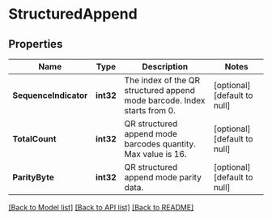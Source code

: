 # StructuredAppend

## Properties

Name | Type | Description | Notes
------------ | ------------- | ------------- | -------------
**SequenceIndicator** | **int32** | The index of the QR structured append mode barcode. Index starts from 0. | [optional] [default to null]
**TotalCount** | **int32** | QR structured append mode barcodes quantity. Max value is 16. | [optional] [default to null]
**ParityByte** | **int32** | QR structured append mode parity data. | [optional] [default to null]

[[Back to Model list]](../README.md#documentation-for-models) [[Back to API list]](../README.md#documentation-for-api-endpoints) [[Back to README]](../README.md)
